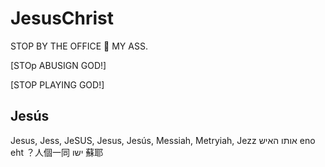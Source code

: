 # JesusChrist

STOP BY THE OFFICE 🏢 MY ASS.

[STOp ABUSIGN GOD!]

[STOP PLAYING GOD!]

## Jesús

Jesus, Jess, JeSUS, Jesus, Jesús, Messiah, Metryiah, Jezz
אותו האיש  eno eht ？人個一同
ישו 蘇耶
